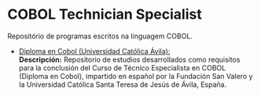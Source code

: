 # COBOL Technician Specialist

Repositório de programas escritos na linguagem COBOL.  

* [Diploma en Cobol (Universidad Católica Ávila):](https://github.com/fermyno/mainframe/tree/main/COBOL/Cobol-technician-specialist)  
  **Descripción:** Repositorio de estudios desarrollados como requisitos para la conclusión del Curso de Técnico Especialista en COBOL (Diploma en Cobol), impartido en español por la Fundación San Valero y la Universidad Católica Santa Teresa de Jesús de Ávila, España.  

